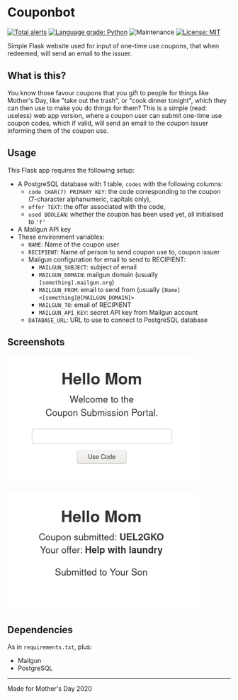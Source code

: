 # Couponbot

[![Total alerts](https://img.shields.io/lgtm/alerts/g/chuahou/couponbot.svg?logo=lgtm&logoWidth=18)](https://lgtm.com/projects/g/chuahou/couponbot/alerts/)
[![Language grade: Python](https://img.shields.io/lgtm/grade/python/g/chuahou/couponbot.svg?logo=lgtm&logoWidth=18)](https://lgtm.com/projects/g/chuahou/couponbot/context:python)
![Maintenance](https://img.shields.io/badge/Maintained%3F-no-red.svg)
[![License: MIT](https://img.shields.io/badge/License-MIT-yellow.svg)](https://opensource.org/licenses/MIT)

Simple Flask website used for input of one-time use coupons, that when redeemed,
will send an email to the issuer.

## What is this?

You know those favour coupons that you gift to people for things like Mother's
Day, like "take out the trash", or "cook dinner tonight", which they can then
use to make you do things for them? This is a simple (read: useless) web app
version, where a coupon user can submit one-time use coupon codes, which if
valid, will send an email to the coupon issuer informing them of the coupon use.

## Usage

This Flask app requires the following setup:

- A PostgreSQL database with 1 table, `codes` with the following columns:
	- `code CHAR(7) PRIMARY KEY`: the code corresponding to the coupon
	  (7-character alphanumeric, capitals only),
	- `offer TEXT`: the offer associated with the code,
	- `used BOOLEAN`: whether the coupon has been used yet, all initialised to
	  `'f'`
- A Mailgun API key
- These environment variables:
	- `NAME`: Name of the coupon user
	- `RECIPIENT`: Name of person to send coupon use to, coupon issuer
	- Mailgun configuration for email to send to RECIPIENT:
		- `MAILGUN_SUBJECT`: subject of email
		- `MAILGUN_DOMAIN`: mailgun domain (usually `[something].mailgun.org`)
		- `MAILGUN_FROM`: email to send from (usually `[Name]
		  <[something]@[MAILGUN_DOMAIN]>`
		- `MAILGUN_TO`: email of RECIPIENT
		- `MAILGUN_API_KEY`: secret API key from Mailgun account
	- `DATABASE_URL`: URL to use to connect to PostgreSQL database

## Screenshots

![home page](screenshots/welcome.png)

![submission page](screenshots/submitted.png)

## Dependencies

As in `requirements.txt`, plus:

- Mailgun
- PostgreSQL

---
Made for Mother's Day 2020
